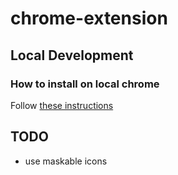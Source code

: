 # chrome-extension


## Local Development

### How to install on local chrome
 
Follow [these instructions](https://developer.chrome.com/docs/extensions/mv3/getstarted/development-basics/#load-unpacked)



## TODO

- use maskable icons
